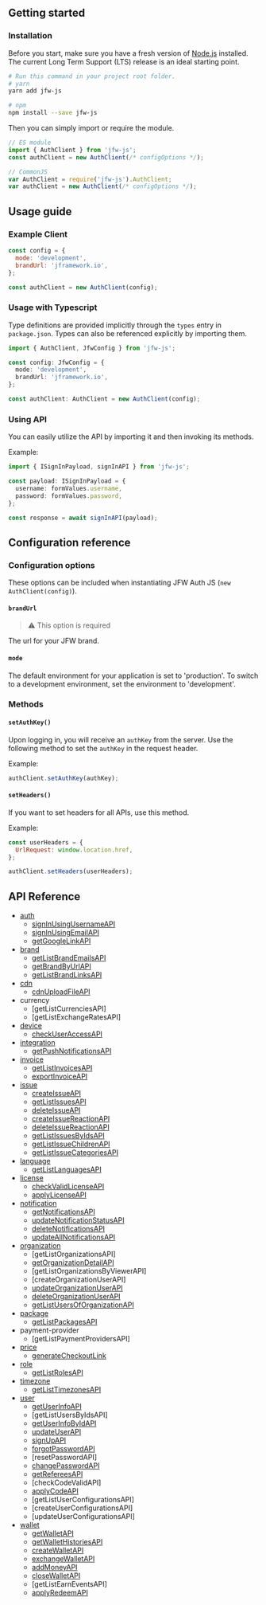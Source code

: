 ## Getting started

### Installation

Before you start, make sure you have a fresh version of [Node.js](https://nodejs.org/en/) installed. The current Long Term Support (LTS) release is an ideal starting point.

```bash
# Run this command in your project root folder.
# yarn
yarn add jfw-js

# npm
npm install --save jfw-js
```

Then you can simply import or require the module.

```javascript
// ES module
import { AuthClient } from 'jfw-js';
const authClient = new AuthClient(/* configOptions */);
```

```javascript
// CommonJS
var AuthClient = require('jfw-js').AuthClient;
var authClient = new AuthClient(/* configOptions */);
```

## Usage guide

### Example Client

```javascript
const config = {
  mode: 'development',
  brandUrl: 'jframework.io',
};

const authClient = new AuthClient(config);
```

### Usage with Typescript

Type definitions are provided implicitly through the `types` entry in `package.json`. Types can also be referenced explicitly by importing them.

```typescript
import { AuthClient, JfwConfig } from 'jfw-js';

const config: JfwConfig = {
  mode: 'development',
  brandUrl: 'jframework.io',
};

const authClient: AuthClient = new AuthClient(config);
```

### Using API

You can easily utilize the API by importing it and then invoking its methods.

Example:

```typescript
import { ISignInPayload, signInAPI } from 'jfw-js';

const payload: ISignInPayload = {
  username: formValues.username,
  password: formValues.password,
};

const response = await signInAPI(payload);
```

## Configuration reference

### Configuration options

These options can be included when instantiating JFW Auth JS (`new AuthClient(config)`).

#### `brandUrl`

> :warning: This option is required

The url for your JFW brand.

#### `mode`

The default environment for your application is set to 'production'. To switch to a development environment, set the environment to 'development'.

### Methods

#### `setAuthKey()`

Upon logging in, you will receive an `authKey` from the server. Use the following method to set the `authKey` in the request header.

Example:

```javascript
authClient.setAuthKey(authKey);
```

#### `setHeaders()`

If you want to set headers for all APIs, use this method.

Example:

```javascript
const userHeaders = {
  UrlRequest: window.location.href,
};

authClient.setHeaders(userHeaders);
```

## API Reference

- [auth](https://developers.jframework.io/references/api-reference/authentication)
  - [signInUsingUsernameAPI](https://developers.jframework.io/references/api-reference/endpoints/users/authentication)
  - [signInUsingEmailAPI](https://developers.jframework.io/references/api-reference/endpoints/users/authentication-by-email)
  - [getGoogleLinkAPI](https://developers.jframework.io/guide/login-with-google#get-a-google-login-url-from-jfw)
- [brand](https://developers.jframework.io/references/api-reference/endpoints/brands)
  - [getListBrandEmailsAPI](https://developers.jframework.io/references/api-reference/endpoints/brands/get-emails)
  - [getBrandByUrlAPI](https://developers.jframework.io/references/api-reference/endpoints/brands/get-a-brand#api-v1-brands-by-url-brandurl)
  - [getListBrandLinksAPI](https://developers.jframework.io/references/api-reference/endpoints/brands/get-links)
- [cdn](https://developers.jframework.io/references/api-reference/endpoints/cdn)
  - [cdnUploadFileAPI](https://developers.jframework.io/references/api-reference/endpoints/cdn)
- currency
  - [getListCurrenciesAPI]
  - [getListExchangeRatesAPI]
- [device](https://developers.jframework.io/references/api-reference/endpoints/devices)
  - [checkUserAccessAPI](https://developers.jframework.io/references/api-reference/endpoints/devices#api-v1-devices-user-access)
- [integration](https://developers.jframework.io/references/api-reference/endpoints/app-integrations)
  - [getPushNotificationsAPI](https://developers.jframework.io/references/api-reference/endpoints/app-integrations/push-notification#api-integrations-push-notification-1)
- [invoice](https://developers.jframework.io/references/api-reference/endpoints/invoices)
  - [getListInvoicesAPI](https://developers.jframework.io/references/api-reference/endpoints/invoices/get-invoices)
  - [exportInvoiceAPI](https://developers.jframework.io/references/api-reference/endpoints/invoices/export-a-invoice)
- [issue](https://developers.jframework.io/references/api-reference/endpoints/issues)
  - [createIssueAPI](https://developers.jframework.io/references/api-reference/endpoints/issues/create-an-issue)
  - [getListIssuesAPI](https://developers.jframework.io/references/api-reference/endpoints/issues/get-issues)
  - [deleteIssueAPI](https://developers.jframework.io/references/api-reference/endpoints/issues/remove-an-issue)
  - [createIssueReactionAPI](https://developers.jframework.io/references/api-reference/endpoints/issues/create-an-issue-reaction)
  - [deleteIssueReactionAPI](https://developers.jframework.io/references/api-reference/endpoints/issues/remove-a-issue-reaction)
  - [getListIssuesByIdsAPI](https://developers.jframework.io/references/api-reference/endpoints/issues/get-issues-by-list-id)
  - [getListIssueChildrenAPI](https://developers.jframework.io/references/api-reference/endpoints/issues/get-children-issues)
  - [getListIssueCategoriesAPI](https://developers.jframework.io/references/api-reference/endpoints/issue-categories/get-issue-categories)
- [language](https://developers.jframework.io/references/api-reference/endpoints/languages)
  - [getListLanguagesAPI](https://developers.jframework.io/references/api-reference/endpoints/languages)
- [license](https://developers.jframework.io/references/api-reference/endpoints/licenses)
  - [checkValidLicenseAPI](https://developers.jframework.io/references/api-reference/endpoints/licenses/checks-a-license)
  - [applyLicenseAPI](https://developers.jframework.io/references/api-reference/endpoints/licenses/applies-a-license-to-the-logged-user)
- [notification](https://developers.jframework.io/references/api-reference/endpoints/notifications)
  - [getNotificationsAPI](https://developers.jframework.io/references/api-reference/endpoints/notifications/get-notifications-by-the-user-authorized)
  - [updateNotificationStatusAPI](https://developers.jframework.io/references/api-reference/endpoints/notifications/updates-status-of-the-notification)
  - [deleteNotificationsAPI](https://developers.jframework.io/references/api-reference/endpoints/notifications/delete-a-notification)
  - [updateAllNotificationsAPI](https://developers.jframework.io/references/api-reference/endpoints/notifications/updates-all-notification)
- [organization](https://developers.jframework.io/references/api-reference/endpoints/organizations)
  - [getListOrganizationsAPI]
  - [getOrganizationDetailAPI](https://developers.jframework.io/references/api-reference/endpoints/organizations/get-an-organization)
  - [getListOrganizationsByViewerAPI]
  - [createOrganizationUserAPI]
  - [updateOrganizationUserAPI](https://developers.jframework.io/references/api-reference/endpoints/organizations/update-a-user-status-in-an-organization)
  - [deleteOrganizationUserAPI](https://developers.jframework.io/references/api-reference/endpoints/organizations/remove-a-user-in-an-organization)
  - [getListUsersOfOrganizationAPI](https://developers.jframework.io/references/api-reference/endpoints/organizations/list-users-of-an-organization)
- [package](https://developers.jframework.io/references/api-reference/endpoints/packages)
  - [getListPackagesAPI](https://developers.jframework.io/references/api-reference/endpoints/packages)
- payment-provider
  - [getListPaymentProvidersAPI]
- [price](https://developers.jframework.io/references/api-reference/endpoints/prices)
  - [generateCheckoutLink](https://developers.jframework.io/references/api-reference/endpoints/prices#api-prices-id-direct-checkout-link)
- [role](https://developers.jframework.io/references/api-reference/endpoints/roles)
  - [getListRolesAPI](https://developers.jframework.io/references/api-reference/endpoints/roles#api-roles)
- [timezone](https://developers.jframework.io/references/api-reference/endpoints/time-zones)
  - [getListTimezonesAPI](https://developers.jframework.io/references/api-reference/endpoints/time-zones)
- [user](https://developers.jframework.io/references/api-reference/endpoints/users)
  - [getUserInfoAPI](https://developers.jframework.io/references/api-reference/endpoints/users/gets-the-current-user-logged-in)
  - [getListUsersByIdsAPI]
  - [getUserInfoByIdAPI](https://developers.jframework.io/references/api-reference/endpoints/users/get-a-user)
  - [updateUserAPI](https://developers.jframework.io/references/api-reference/endpoints/users/update-a-user)
  - [signUpAPI](https://developers.jframework.io/references/api-reference/endpoints/users/register-a-new-user)
  - [forgotPasswordAPI](https://developers.jframework.io/references/api-reference/endpoints/users/forgot-password)
  - [resetPasswordAPI]
  - [changePasswordAPI](https://developers.jframework.io/references/api-reference/endpoints/users/change-password)
  - [getRefereesAPI](https://developers.jframework.io/references/api-reference/endpoints/users/gets-the-referees-of-a-user)
  - [checkCodeValidAPI]
  - [applyCodeAPI](https://developers.jframework.io/references/api-reference/endpoints/users/applies-the-referral-code-to-a-user)
  - [getListUserConfigurationsAPI]
  - [createUserConfigurationsAPI]
  - [updateUserConfigurationsAPI]
- [wallet](https://developers.jframework.io/references/api-reference/endpoints/wallets)
  - [getWalletAPI](https://developers.jframework.io/references/api-reference/endpoints/wallets/get-wallets)
  - [getWalletHistoriesAPI](https://developers.jframework.io/references/api-reference/endpoints/wallets/get-the-wallet-histories)
  - [createWalletAPI](https://developers.jframework.io/references/api-reference/endpoints/wallets/create-a-wallet-default)
  - [exchangeWalletAPI](https://developers.jframework.io/references/api-reference/endpoints/wallets/convert-wallet-money)
  - [addMoneyAPI](https://developers.jframework.io/references/api-reference/endpoints/wallets/add-money-to-a-wallet-with-checkout-link)
  - [closeWalletAPI](https://developers.jframework.io/references/api-reference/endpoints/wallets/close-wallet)
  - [getListEarnEventsAPI]
  - [applyRedeemAPI](https://developers.jframework.io/references/api-reference/endpoints/wallets/apply-redeem)
